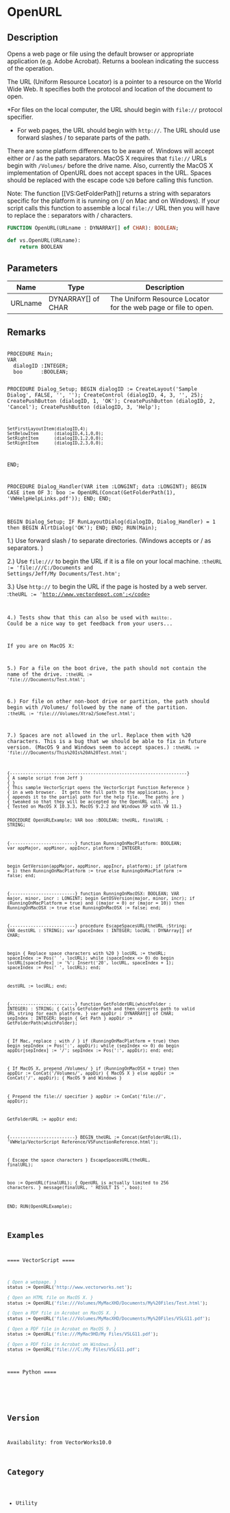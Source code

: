 # OpenURL

## Description
Opens a web page or file using the default browser or appropriate application (e.g. Adobe Acrobat).  Returns a boolean indicating the success of the operation.

The URL (Uniform Resource Locator) is a pointer to a resource on the World Wide Web.  It specifies both the protocol and location of the document to open.

*For files on the local computer, the URL should begin with <code>file://</code> protocol specifier.
* For web pages, the URL should begin with <code>http://</code>.  The URL should use forward slashes / to separate parts of the path.  

There are some platform differences to be aware of.  Windows will accept either  or / as the path separators.  MacOS X requires that <code>file://</code> URLs begin with <code>/Volumes/</code> before the drive name.  Also, currently the MacOS X implementation of OpenURL does not accept spaces in the URL.  Spaces should be replaced with the escape code <code>%20</code> before calling this function.

Note: The function [[VS:GetFolderPath]] returns a string with separators specific for the platform it is running on (/ on Mac and  on Windows).  If your script calls this function to assemble a local <code>file://</code> URL then you will have to replace the : separators with / characters.

```pascal
FUNCTION OpenURL(URLname : DYNARRAY[] of CHAR): BOOLEAN;
```

```python
def vs.OpenURL(URLname):
    return BOOLEAN
```

## Parameters
|Name|Type|Description|
|---|---|---|
|URLname|DYNARRAY[] of CHAR|The Uniform Resource Locator for the web page or file to open.|

## Remarks
<code lang="pas">
PROCEDURE Main;
VAR
  dialogID :INTEGER;
  boo      :BOOLEAN;

  PROCEDURE Dialog_Setup;
  BEGIN
    dialogID := CreateLayout('Sample Dialog', FALSE, '', '');
    CreateControl     (dialogID, 4, 3, '', 25);
    CreatePushButton  (dialogID, 1, 'OK');
    CreatePushButton  (dialogID, 2, 'Cancel');
    CreatePushButton  (dialogID, 3, 'Help');

    SetFirstLayoutItem(dialogID,4);
    SetBelowItem      (dialogID,4,1,0,0);
    SetRightItem      (dialogID,1,2,0,0);
    SetRightItem      (dialogID,2,3,0,0);
  END;

  PROCEDURE Dialog_Handler(VAR item :LONGINT; data :LONGINT);
  BEGIN
    CASE item OF 
      3: boo := OpenURL(Concat(GetFolderPath(1), 'VWHelpHelpLinks.pdf'));
    END;
  END;

BEGIN
  Dialog_Setup;
  IF RunLayoutDialog(dialogID, Dialog_Handler) = 1 then BEGIN
    AlrtDialog('OK');
  END;
END;
RUN(Main);
</code>


1.) Use forward slash / to separate directories. (Windows accepts  or / as separators. )

2.) Use <code>file:///</code> to begin the URL if it is a file on your local machine.
:<code>theURL := 'file:///C:/Documents and Settings/Jeff/My Documents/Test.htm';</code>

3.) Use <code>http://</code> to begin the URL if the page is hosted by a web server.
:<code>theURL := 'http://www.vectordepot.com';</code>

4.) Tests show that this can also be used with <code>mailto:</code>. Could be a nice way to get feedback from your users...

If you are on MacOS X:

5.) For a file on the boot drive, the path should not contain the name of the drive.
:<code>theURL := 'file:///Documents/Test.html';</code>

6.) For file on other non-boot drive or partition, the path should begin with /Volumes/ followed by the name of the partition.
:<code>theURL := 'file:///Volumes/Xtra2/SomeTest.html';</code>

7.) Spaces are not allowed in the url. Replace them with %20 characters. This is a bug that we should be able to fix in future version. (MacOS 9 and Windows seem to accept spaces.)
:<code>theURL := 'file:///Documents/This%20Is%20A%20Test.html';</code>


<code lang="pas">
{--------------------------------------------------------------------}
{ A sample script from Jeff }
{ }
{ This sample VectorScript opens the VectorScript Function Reference }
{ in a web browser.  It gets the full path to the application, }
{ appends it to the partial path for the help file.  The paths are }
{ tweaked so that they will be accepted by the OpenURL call. }
{ Tested on MacOS X 10.3.3, MacOS 9.2.2 and Windows XP with VW 11.}

PROCEDURE OpenURLExample;
VAR
boo :BOOLEAN;
theURL, finalURL : STRING;


{-------------------------}
function RunningOnMacPlatform: BOOLEAN;
var
  appMajor, appMinor, appIncr, platform : INTEGER;

begin
  GetVersion(appMajor, appMinor, appIncr, platform);
  if (platform = 1) then
    RunningOnMacPlatform := true
  else
    RunningOnMacPlatform := false;
end;


{-------------------------}
function RunningOnMacOSX: BOOLEAN;
VAR
  major, minor, incr : LONGINT;
begin
  GetOSVersion(major, minor, incr);
  if (RunningOnMacPlatform = true) and ((major = 0) or (major = 10)) then
    RunningOnMacOSX := true
  else
    RunningOnMacOSX := false;
end;


{-------------------------}
procedure EscapeSpacesURL(theURL :String; VAR destURL : STRING);
var
  spaceIndex : INTEGER;
  locURL : DYNArray[] of CHAR;

begin
  { Replace space characters with %20 }
  locURL := theURL;
  spaceIndex := Pos(' ', locURL);
  while (spaceIndex &lt;&gt; 0) do begin
    locURL[spaceIndex] := '%';
    Insert('20', locURL, spaceIndex + 1);
    spaceIndex := Pos(' ', locURL);
  end;

  destURL := locURL;
end;


{-------------------------}
function GetFolderURL(whichFolder : INTEGER) : STRING;
{ Calls GetFolderPath and then converts path to valid URL string for
each platform. }
var
  appDir : DYNARRAY[] of CHAR;
  sepIndex : INTEGER;
begin
  { Get Path }
  appDir := GetFolderPath(whichFolder);

  { If Mac, replace : with / }
  if (RunningOnMacPlatform = true) then begin
    sepIndex := Pos(':', appDir);
    while (sepIndex &lt;&gt; 0) do begin
      appDir[sepIndex] := '/';
      sepIndex := Pos(':', appDir);
    end;
  end;

  { If MacOS X, prepend /Volumes/ }
  if (RunningOnMacOSX = true) then
    appDir := ConCat('/Volumes/', appDir)   { MacOS X }
  else
    appDir := ConCat('/', appDir);                  { MacOS 9 and Windows }

  { Prepend the file:// specifier }
  appDir := ConCat('file://', appDir);

  GetFolderURL := appDir
end;

{-------------------------}
BEGIN
  theURL := Concat(GetFolderURL(1), 'VWHelp/VectorScript
  Reference/VSFunctionReference.html');

  { Escape the space characters }
  EscapeSpacesURL(theURL, finalURL);

  boo := OpenURL(finalURL);       { OpenURL is actually limited to 256 characters. }
  message(finalURL, ' RESULT IS ', boo);

END;
RUN(OpenURLExample);
</code>

## Examples
==== VectorScript ====
```pascal
{ Open a webpage. }
status := OpenURL('http://www.vectorworks.net');

{ Open an HTML file on MacOS X. }
status := OpenURL('file:///Volumes/MyMacXHD/Documents/My%20Files/Test.html');

{ Open a PDF file in Acrobat on MacOS X. }
status := OpenURL('file:///Volumes/MyMacXHD/Documents/My%20Files/VSLG11.pdf');

{ Open a PDF file in Acrobat on MacOS 9. }
status := OpenURL('file:///MyMac9HD/My Files/VSLG11.pdf');

{ Open a PDF file in Acrobat on Windows. }
status := OpenURL('file:///C:/My Files/VSLG11.pdf';
```
==== Python ====
```python

```

## Version
Availability: from VectorWorks10.0

## Category
* Utility

